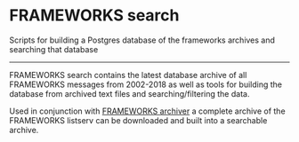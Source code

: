 # FRAMEWORKS search

Scripts for building a Postgres database of the frameworks archives and searching that database

-----

FRAMEWORKS search contains the latest database archive of all FRAMEWORKS messages from 2002-2018 as well as tools for building the database from archived text files and searching/filtering the data.

Used in conjunction with [FRAMEWORKS archiver](https://github.com/sixteenmillimeter/frameworks_archiver) a complete archive of the FRAMEWORKS listserv can be downloaded and built into a searchable archive.




